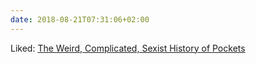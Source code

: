```yaml
---
date: 2018-08-21T07:31:06+02:00
---
```


Liked: [The Weird, Complicated, Sexist History of Pockets](https://mic.com/articles/133948/the-weird-complicated-sexist-history-of-pockets#.XzlJNlOWI)
